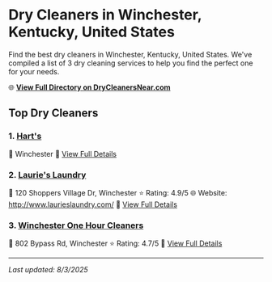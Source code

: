 # Dry Cleaners in Winchester, Kentucky, United States

Find the best dry cleaners in Winchester, Kentucky, United States. We've compiled a list of 3 dry cleaning services to help you find the perfect one for your needs.

🌐 **[View Full Directory on DryCleanersNear.com](https://drycleanersnear.com/city/US/Kentucky/Winchester)**

## Top Dry Cleaners

### 1. [Hart's](https://drycleanersnear.com/dryCleaner/688f1fd946b6614a95a95d2c/hart-s)
📍 Winchester
🔗 [View Full Details](https://drycleanersnear.com/dryCleaner/688f1fd946b6614a95a95d2c/hart-s)

### 2. [Laurie's Laundry](https://drycleanersnear.com/dryCleaner/688f206446b6614a95a96180/laurie-s-laundry)
📍 120 Shoppers Village Dr, Winchester
⭐ Rating: 4.9/5
🌐 Website: http://www.laurieslaundry.com/
🔗 [View Full Details](https://drycleanersnear.com/dryCleaner/688f206446b6614a95a96180/laurie-s-laundry)

### 3. [Winchester One Hour Cleaners](https://drycleanersnear.com/dryCleaner/688f1fd146b6614a95a95c74/winchester-one-hour-cleaners)
📍 802 Bypass Rd, Winchester
⭐ Rating: 4.7/5
🔗 [View Full Details](https://drycleanersnear.com/dryCleaner/688f1fd146b6614a95a95c74/winchester-one-hour-cleaners)


---

*Last updated: 8/3/2025*
